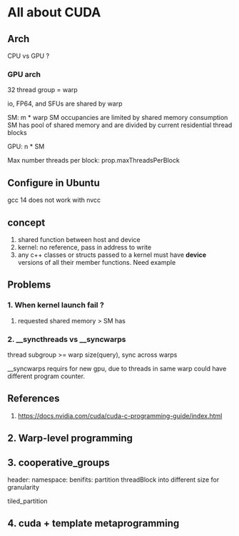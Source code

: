 # All about CUDA

## Arch

CPU vs GPU ? 

### GPU arch
32 thread group = warp

io, FP64, and SFUs are shared by warp

SM: m * warp 
SM occupancies are limited by shared memory consumption
SM has pool of shared memory and are divided by current residential thread blocks

GPU: n * SM 

Max number threads per block: prop.maxThreadsPerBlock

## Configure in Ubuntu 
gcc 14 does not work with nvcc

## concept
1. shared function between host and device
2. kernel: no reference, pass in address to write
3. any c++ classes or structs passed to a kernel must have __device__ versions of all their member functions. Need example

## Problems

### 1. When kernel launch fail ? 

1. requested shared memory > SM has

### 2. __syncthreads vs __syncwarps
thread subgroup >= warp size(query), sync across warps

__syncwarps requirs for new gpu, due to threads in same warp could have different program counter.


## References

1. https://docs.nvidia.com/cuda/cuda-c-programming-guide/index.html

## 2. Warp-level programming

## 3. cooperative_groups 
header:
namespace: 
benifits: partition threadBlock into different size for granularity

tiled_partition

## 4. cuda + template metaprogramming